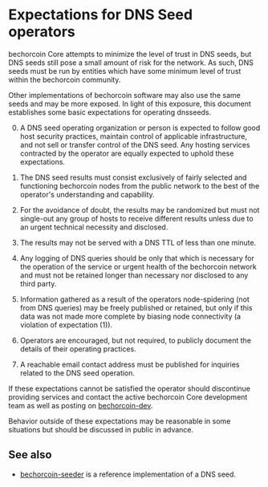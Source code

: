 Expectations for DNS Seed operators
====================================

bechorcoin Core attempts to minimize the level of trust in DNS seeds,
but DNS seeds still pose a small amount of risk for the network.
As such, DNS seeds must be run by entities which have some minimum
level of trust within the bechorcoin community.

Other implementations of bechorcoin software may also use the same
seeds and may be more exposed. In light of this exposure, this
document establishes some basic expectations for operating dnsseeds.

0. A DNS seed operating organization or person is expected to follow good
host security practices, maintain control of applicable infrastructure,
and not sell or transfer control of the DNS seed. Any hosting services
contracted by the operator are equally expected to uphold these expectations.

1. The DNS seed results must consist exclusively of fairly selected and
functioning bechorcoin nodes from the public network to the best of the
operator's understanding and capability.

2. For the avoidance of doubt, the results may be randomized but must not
single-out any group of hosts to receive different results unless due to an
urgent technical necessity and disclosed.

3. The results may not be served with a DNS TTL of less than one minute.

4. Any logging of DNS queries should be only that which is necessary
for the operation of the service or urgent health of the bechorcoin
network and must not be retained longer than necessary nor disclosed
to any third party.

5. Information gathered as a result of the operators node-spidering
(not from DNS queries) may be freely published or retained, but only
if this data was not made more complete by biasing node connectivity
(a violation of expectation (1)).

6. Operators are encouraged, but not required, to publicly document the
details of their operating practices.

7. A reachable email contact address must be published for inquiries
related to the DNS seed operation.

If these expectations cannot be satisfied the operator should
discontinue providing services and contact the active bechorcoin
Core development team as well as posting on
[bechorcoin-dev](https://groups.google.com/forum/#!forum/bechorcoin-dev).

Behavior outside of these expectations may be reasonable in some
situations but should be discussed in public in advance.

See also
----------
- [bechorcoin-seeder](https://github.com/pooler/bechorcoin-seeder) is a reference implementation of a DNS seed.
